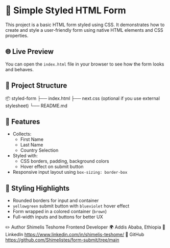 # 📝 Simple Styled HTML Form

This project is a basic HTML form styled using CSS. It demonstrates how to create and style a user-friendly form using native HTML elements and CSS properties.

## 🌐 Live Preview

You can open the `index.html` file in your browser to see how the form looks and behaves.

## 📁 Project Structure

📦 styled-form
├── index.html
├── next.css (optional if you use external stylesheet)
└── README.md


## 🧩 Features

- Collects:
  - First Name
  - Last Name
  - Country Selection
- Styled with:
  - CSS borders, padding, background colors
  - Hover effect on submit button
- Responsive input layout using `box-sizing: border-box`

## 🎨 Styling Highlights

- Rounded borders for input and container
- `yellowgreen` submit button with `blueviolet` hover effect
- Form wrapped in a colored container (`brown`)
- Full-width inputs and buttons for better UX

✏️ Author
Shimelis Teshome
Frontend Developer
🌍 Addis Ababa, Ethiopia
🔗 LinkedIn  https://www.linkedin.com/in/shimelis-teshome/
🐙 GitHub    https://github.com/Shimelistes/form-submit/tree/main
